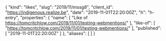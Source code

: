 {
  "kind": "likes",
  "slug": "2019/11/mssg8",
  "client_id": "https://indigenous.realize.be",
  "date": "2019-11-01T22:20:00Z",
  "h": "h-entry",
  "properties": {
    "name": [
      "Like of https://tomcritchlow.com/2019/11/01/testing-webmentions/"
    ],
    "like-of": [
      "https://tomcritchlow.com/2019/11/01/testing-webmentions/"
    ],
    "published": [
      "2019-11-01T22:20:00Z"
    ]
  },
  "aliases": [
  ]
}
